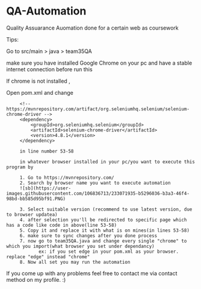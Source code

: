# QA-Automation
 Quality Assuarance Auomation done for a certain web as coursework


Tips:

Go to src/main > java > team35QA

make sure you have installed Google Chrome on your pc and have a stable internet connection before run this 

If chrome is not installed ,
   
 Open pom.xml and change
         
         <!-- https://mvnrepository.com/artifact/org.seleniumhq.selenium/selenium-chrome-driver -->
         <dependency>
             <groupId>org.seleniumhq.selenium</groupId>
             <artifactId>selenium-chrome-driver</artifactId>
             <version>4.8.1</version>
         </dependency>

         in line number 53-58

         in whatever browser installed in your pc/you want to execute this program by 

         1. Go to https://mvnrepository.com/
         2. Search by browser name you want to execute automation
         ![sb](https://user-images.githubusercontent.com/106836713/233071935-b5296036-b3a3-46f4-98bd-bb585d95bf91.PNG)
         
         3. Select suitable version (recommend to use latest version, due to browser updatea)
         4. after selection you'll be redirected to specific page which has a code like code in above(line 53-58)
         5. Copy it and replace it with what is on mines(in lines 53-58)
         6. make sure to sync changes after you done process
         7. now go to team35QA.java and change every single "chrome" to which you import(what browser you set under dependancy) 
                ex: if you set edge in your pom.xml as your browser. replace "edge" instead "chrome"
         8. Now all set you may run the automation

        
If you come up with any problems feel free to contact me via contact method on my profile. :)
                            
